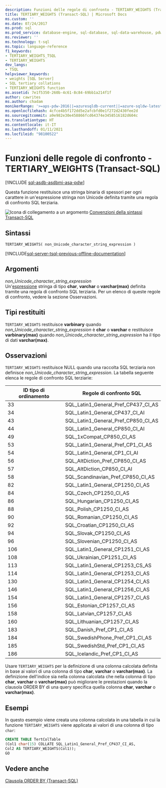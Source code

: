 ```yaml
---
description: Funzioni delle regole di confronto - TERTIARY_WEIGHTS (Transact-SQL)
title: TERTIARY_WEIGHTS (Transact-SQL) | Microsoft Docs
ms.custom: ''
ms.date: 07/24/2017
ms.prod: sql
ms.prod_service: database-engine, sql-database, sql-data-warehouse, pdw
ms.reviewer: ''
ms.technology: t-sql
ms.topic: language-reference
f1_keywords:
- TERTIARY_WEIGHTS_TSQL
- TERTIARY_WEIGHTS
dev_langs:
- TSQL
helpviewer_keywords:
- weights [SQL Server]
- SQL tertiary collations
- TERTIARY_WEIGHTS function
ms.assetid: 7e1f5350-260b-4c61-8c84-69bb1a214f1f
author: cawrites
ms.author: chadam
monikerRange: '>=aps-pdw-2016||=azuresqldb-current||=azure-sqldw-latest||>=sql-server-2016||>=sql-server-linux-2017||=azuresqldb-mi-current'
ms.openlocfilehash: 4cfce4b5f172dd5e2afcbfd0e1f272d2430fee2d
ms.sourcegitcommit: a9e982e30e458866fcd64374e3458516182d604c
ms.translationtype: HT
ms.contentlocale: it-IT
ms.lasthandoff: 01/11/2021
ms.locfileid: "98100522"
---
```

# <a name="collation-functions---tertiary_weights-transact-sql"></a>Funzioni delle regole di confronto - TERTIARY_WEIGHTS (Transact-SQL)
[!INCLUDE [sql-asdb-asdbmi-asa-pdw](../../includes/applies-to-version/sql-asdb-asdbmi-asa-pdw.md)]

Questa funzione restituisce una stringa binaria di spessori per ogni carattere in un'espressione stringa non Unicode definita tramite una regola di confronto SQL terziaria.
  
![Icona di collegamento a un argomento](../../database-engine/configure-windows/media/topic-link.gif "Icona di collegamento a un argomento") [Convenzioni della sintassi Transact-SQL](../../t-sql/language-elements/transact-sql-syntax-conventions-transact-sql.md)
  
## <a name="syntax"></a>Sintassi  
  
```syntaxsql
TERTIARY_WEIGHTS( non_Unicode_character_string_expression )  
```  
  
[!INCLUDE[sql-server-tsql-previous-offline-documentation](../../includes/sql-server-tsql-previous-offline-documentation.md)]

## <a name="arguments"></a>Argomenti
*non_Unicode_character_string_expression*  
Un'[espressione](../../t-sql/language-elements/expressions-transact-sql.md) stringa di tipo **char**, **varchar** o **varchar(max)** definita tramite una regola di confronto SQL terziaria. Per un elenco di queste regole di confronto, vedere la sezione Osservazioni.
  
## <a name="return-types"></a>Tipi restituiti
`TERTIARY_WEIGHTS` restituisce **varbinary** quando *non_Unicode_character_string_expression* è **char** o **varchar** e restituisce **varbinary(max)** quando *non_Unicode_character_string_expression* ha il tipo di dati **varchar(max)**.
  
## <a name="remarks"></a>Osservazioni  
`TERTIARY_WEIGHTS` restituisce NULL quando una raccolta SQL terziaria non definisce *non_Unicode_character_string_expression*. La tabella seguente elenca le regole di confronto SQL terziarie:
  
|ID tipo di ordinamento|Regole di confronto SQL|  
|---|---|
|33|SQL_Latin1_General_Pref_CP437_CI_AS|  
|34|SQL_Latin1_General_CP437_CI_AI|  
|43|SQL_Latin1_General_Pref_CP850_CI_AS|  
|44|SQL_Latin1_General_CP850_CI_AI|  
|49|SQL_1xCompat_CP850_CI_AS|  
|53|SQL_Latin1_General_Pref_CP1_CI_AS|  
|54|SQL_Latin1_General_CP1_CI_AI|  
|56|SQL_AltDiction_Pref_CP850_CI_AS|  
|57|SQL_AltDiction_CP850_CI_AI|  
|58|SQL_Scandinavian_Pref_CP850_CI_AS|  
|82|SQL_Latin1_General_CP1250_CI_AS|  
|84|SQL_Czech_CP1250_CI_AS|  
|86|SQL_Hungarian_CP1250_CI_AS|  
|88|SQL_Polish_CP1250_CI_AS|  
|90|SQL_Romanian_CP1250_CI_AS|  
|92|SQL_Croatian_CP1250_CI_AS|  
|94|SQL_Slovak_CP1250_CI_AS|  
|96|SQL_Slovenian_CP1250_CI_AS|  
|106|SQL_Latin1_General_CP1251_CI_AS|  
|108|SQL_Ukrainian_CP1251_CI_AS|  
|113|SQL_Latin1_General_CP1253_CS_AS|  
|114|SQL_Latin1_General_CP1253_CI_AS|  
|130|SQL_Latin1_General_CP1254_CI_AS|  
|146|SQL_Latin1_General_CP1256_CI_AS|  
|154|SQL_Latin1_General_CP1257_CI_AS|  
|156|SQL_Estonian_CP1257_CI_AS|  
|158|SQL_Latvian_CP1257_CI_AS|  
|160|SQL_Lithuanian_CP1257_CI_AS|  
|183|SQL_Danish_Pref_CP1_CI_AS|  
|184|SQL_SwedishPhone_Pref_CP1_CI_AS|  
|185|SQL_SwedishStd_Pref_CP1_CI_AS|  
|186|SQL_Icelandic_Pref_CP1_CI_AS|  
  
Usare `TERTIARY_WEIGHTS` per la definizione di una colonna calcolata definita in base ai valori di una colonna di tipo **char**, **varchar** o **varchar(max)**. La definizione dell'indice sia nella colonna calcolata che nella colonna di tipo **char**, **varchar** o **varchar(max)** può migliorare le prestazioni quando la clausola ORDER BY di una query specifica quella colonna **char**, **varchar** o **varchar(max)**.
  
## <a name="examples"></a>Esempi  
In questo esempio viene creata una colonna calcolata in una tabella in cui la funzione `TERTIARY_WEIGHTS` viene applicata ai valori di una colonna di tipo `char`:
  
```sql
CREATE TABLE TertColTable  
(Col1 char(15) COLLATE SQL_Latin1_General_Pref_CP437_CI_AS,  
Col2 AS TERTIARY_WEIGHTS(Col1));  
GO   
```  
  
## <a name="see-also"></a>Vedere anche
[Clausola ORDER BY &#40;Transact-SQL&#41;](../../t-sql/queries/select-order-by-clause-transact-sql.md)
  
  
